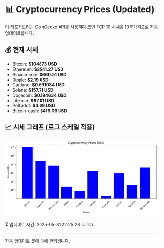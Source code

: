 
# 📊 Cryptocurrency Prices (Updated)

이 리포지토리는 CoinGecko API를 사용하여 코인 TOP 10 시세를 10분가격으로 자동 업데이트합니다.

## 💰 현재 시세
- Bitcoin: **$104873 USD**
- Ethereum: **$2541.27 USD**
- Binancecoin: **$660.51 USD**
- Ripple: **$2.19 USD**
- Cardano: **$0.691034 USD**
- Solana: **$157.71 USD**
- Dogecoin: **$0.194634 USD**
- Litecoin: **$87.81 USD**
- Polkadot: **$4.09 USD**
- Bitcoin-cash: **$416.06 USD**

## 📈 시세 그래프 (로그 스케일 적용)
![Crypto Prices](crypto_prices.png)

⏳ 업데이트 시간: 2025-05-31 22:25:28 (UTC)

---
자동 업데이트 봇에 의해 관리됩니다.
